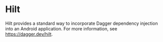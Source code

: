 Hilt
====

Hilt provides a standard way to incorporate Dagger dependency injection into an Android application. For more information, see https://dagger.dev/hilt.
